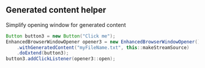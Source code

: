 ## Generated content helper

Simplify opening window for generated content

```java
Button button3 = new Button("Click me");
EnhancedBrowserWindowOpener opener3 = new EnhancedBrowserWindowOpener()
    .withGeneratedContent("myFileName.txt", this::makeStreamSource)
    .doExtend(button3);
button3.addClickListener(opener3::open);
```
